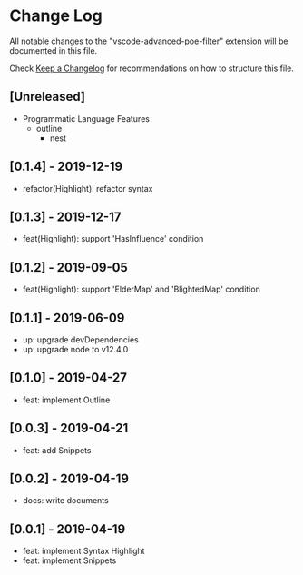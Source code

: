 # Change Log

All notable changes to the "vscode-advanced-poe-filter" extension will be documented in this file.

Check [Keep a Changelog](http://keepachangelog.com/) for recommendations on how to structure this file.

## [Unreleased]

- Programmatic Language Features
    - outline
        - nest

## [0.1.4] - 2019-12-19

- refactor(Highlight): refactor syntax

## [0.1.3] - 2019-12-17

- feat(Highlight): support 'HasInfluence' condition

## [0.1.2] - 2019-09-05

- feat(Highlight): support 'ElderMap' and 'BlightedMap' condition

## [0.1.1] - 2019-06-09

- up: upgrade devDependencies
- up: upgrade node to v12.4.0

## [0.1.0] - 2019-04-27

- feat: implement Outline

## [0.0.3] - 2019-04-21

- feat: add Snippets

## [0.0.2] - 2019-04-19

- docs: write documents

## [0.0.1] - 2019-04-19

- feat: implement Syntax Highlight
- feat: implement Snippets
